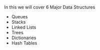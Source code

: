 In this we will cover 6 Major Data Structures

- Queues
- Stacks
- Linked Lists
- Trees 
- Dictionaries
- Hash Tables